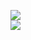 [![](https://img.shields.io/badge/Made%20With-Github%20Spray-lightgrey.svg?style=for-the-badge&logo=github)](https://github.com/Annihil/github-spray#6557)  
[![](https://i.imgur.com/2DrTn0Z.gif)](https://github.com/Annihil/github-spray)